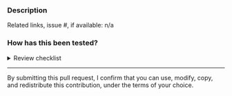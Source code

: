 ### Description

<!-- Include a summary of the changes and the related issue. -->

<!-- Also include relevant motivation and context. -->

Related links, issue #, if available: n/a

### How has this been tested?

<!-- How did you test to verify your changes? -->

<!-- How can reviewers test these changes efficiently? -->

<details>
   <summary>Review checklist</summary>

_The following items are to be evaluated by the author(s) and the reviewer(s)._

#### Correctness

- _Changes include appropriate documentation updates._
- _Changes are backward-compatible if not indicated, see [`CONTRIBUTING.md`](CONTRIBUTING.md#public-apis)._
- _Changes do not include unsupported browser features, see [`CONTRIBUTING.md`](CONTRIBUTING.md#browsers-support)._
- _Changes were manually tested for accessibility, see [accessibility guidelines](https://cloudscape.design/foundation/core-principles/accessibility/)._

#### Security

- _If the code handles URLs: all URLs are validated through [the `checkSafeUrl` function](https://github.com/cloudscape-design/components/blob/main/src/internal/utils/check-safe-url.ts)._

#### Testing

- _Changes are covered with new/existing unit tests?_
- _Changes are covered with new/existing integration tests?_
</details>

---

By submitting this pull request, I confirm that you can use, modify, copy, and redistribute this contribution, under the terms of your choice.
